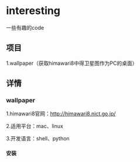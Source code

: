 # interesting
一些有趣的code

## 项目
1.wallpaper（获取himawari8中得卫星图作为PC的桌面）

## 详情
### wallpaper
1.himawari8官网：http://himawari8.nict.go.jp/

2.适用平台：mac、linux

3.开发语言：shell、python

#### 安装

